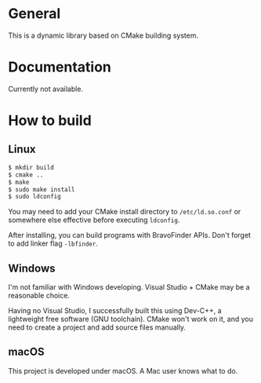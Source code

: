 # General
This is a dynamic library based on CMake building system.

# Documentation
Currently not available.

# How to build
## Linux
```bash
$ mkdir build
$ cmake ..
$ make
$ sudo make install
$ sudo ldconfig
```
You may need to add your CMake install directory to `/etc/ld.so.conf` or somewhere else effective before executing `ldconfig`.

After installing, you can build programs with BravoFinder APIs. Don't forget to add linker flag `-lbfinder`.

## Windows
I'm not familiar with Windows developing. Visual Studio + CMake may be a reasonable choice.

Having no Visual Studio, I successfully built this using Dev-C++, a lightweight free software (GNU toolchain). CMake won't work on it, and you need to create a project and add source files manually.

## macOS
This project is developed under macOS. A Mac user knows what to do.
